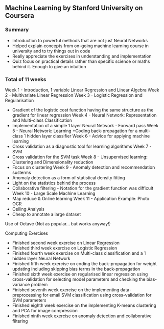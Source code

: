 ## Machine Learning by Stanford University on Coursera

### Summary
+ Introduction to powerful methods that are not just Neural Networks
+ Helped explain concepts from on-going machine learning course in university and to try things out in code
+ Really appreciate the exercises in understanding and implementation
+ Quiz focus on practical details rather than specific science or maths behind it. Enough to give an intuition

### Total of 11 weeks
Week 1 - Introduction, 1 variable Linear Regression and Linear Algebra
Week 2 - Multivariate Linear Regression
Week 3 - Logistic Regression and Regularisation
+ Gradient of the logistic cost function having the same structure as the gradient for linear regression
Week 4 - Neural Network: Representation and Multi-class Classification
+ Implementation of a simple 1 layer Neural Network - Forward pass
Week 5 - Neural Network: Learning
+Coding back-propagation for a multi-class 1 hidden layer classifier
Week 6 - Advice for applying machine learning
+ Cross validation as a diagnostic tool for learning algorithms
Week 7 - SVM
+ Cross validation for the SVM task 
Week 8 - Unsupervised learning: Clustering and Dimensionality reduction
+ Focus on clustering
Week 9 - Anomaly detection and recommendation susterms
+ Anomaly detection as a form of statistical density fitting
+ Light on the statistics behind the process
+ Collaborative filtering - Notation for the gradient function was difficult
Week 10 - Large Scale Machine Learning
+ Map reduce & Online learning
Week 11 - Application Example: Photo OCR
+ Ceiling Analysis
+ Cheap to annotate a large dataset

Use of Octave (Not as popular... but works anyway!)

Computing Exercises
+ Finished second week exercise on Linear Regression
+ Finished third week exercise on Logistic Regression
+ Finished fourth week exercise on Multi-class classification and a 1 hidden layer Neural Network
+ Finished fifth week exercise on coding the back-propagation for weight updating including skipping bias terms in the back-propagation
+ Finished sixth week exercise on regularised linear regression using cross-validation for selecting model parameters and checking the bias-variance problem
+ Finished seventh week exercise on the implementing data-preprocessing for email SVM classification using cross-validation for SVM parameters
+ Finished eighth week exercise on the implementing K-means clustering and PCA for image compression
+ Finished ninth week exercise on anomaly detection and collaborative filtering